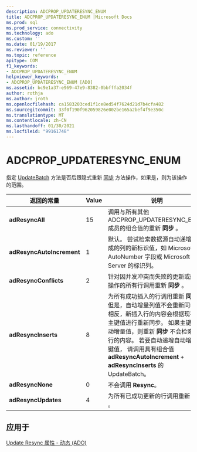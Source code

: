 ```yaml
---
description: ADCPROP_UPDATERESYNC_ENUM
title: ADCPROP_UPDATERESYNC_ENUM |Microsoft Docs
ms.prod: sql
ms.prod_service: connectivity
ms.technology: ado
ms.custom: ''
ms.date: 01/19/2017
ms.reviewer: ''
ms.topic: reference
apitype: COM
f1_keywords:
- ADCPROP_UPDATERESYNC_ENUM
helpviewer_keywords:
- ADCPROP_UPDATERESYNC_ENUM [ADO]
ms.assetid: bc9e1a37-e969-47e9-8382-0bbfffa2034f
author: rothja
ms.author: jroth
ms.openlocfilehash: ca1583203ced1f1ce8ed54f7624d21d7b4cfa482
ms.sourcegitcommit: 33f0f190f962059826e002be165a2bef4f9e350c
ms.translationtype: MT
ms.contentlocale: zh-CN
ms.lasthandoff: 01/30/2021
ms.locfileid: "99161748"
---
```

# <a name="adcprop_updateresync_enum"></a>ADCPROP_UPDATERESYNC_ENUM
指定 [UpdateBatch](./updatebatch-method.md) 方法是否后跟隐式重新 [同步](./resync-method.md) 方法操作，如果是，则为该操作的范围。  
  
|返回的常量|Value|说明|  
|--------------|-----------|-----------------|  
|**adResyncAll**|15|调用与所有其他 ADCPROP_UPDATERESYNC_ENUM 成员的组合值的重新 **同步** 。|  
|**adResyncAutoIncrement**|1|默认。 尝试检索数据源自动递增或生成的列的新标识值，如 Microsoft Jet AutoNumber 字段或 Microsoft SQL Server 的标识列。|  
|**adResyncConflicts**|2|针对因并发冲突而失败的更新或删除操作的所有行调用重新 **同步** 。|  
|**adResyncInserts**|8|为所有成功插入的行调用重新 **同步** 。 但是，自动增量列值不会重新同步。 相反，新插入行的内容会根据现有的主键值进行重新同步。 如果主键是自动增量值，则重新 **同步** 不会检索目标行的内容。 若要自动递增自动增量主键值， 请调用具有组合值 **adResyncAutoIncrement**  +  **adResyncInserts** 的 UpdateBatch。|  
|**adResyncNone**|0|不会调用 **Resync**。|  
|**adResyncUpdates**|4|为所有已成功更新的行调用重新 **同步** 。|  
  
## <a name="applies-to"></a>应用于  
 [Update Resync 属性 - 动态 (ADO)](./update-resync-property-dynamic-ado.md)